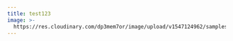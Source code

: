 ```yaml
---
title: test123
image: >-
  https://res.cloudinary.com/dp3mem7or/image/upload/v1547124962/samples/cloudinary-group.jpg
---
```


